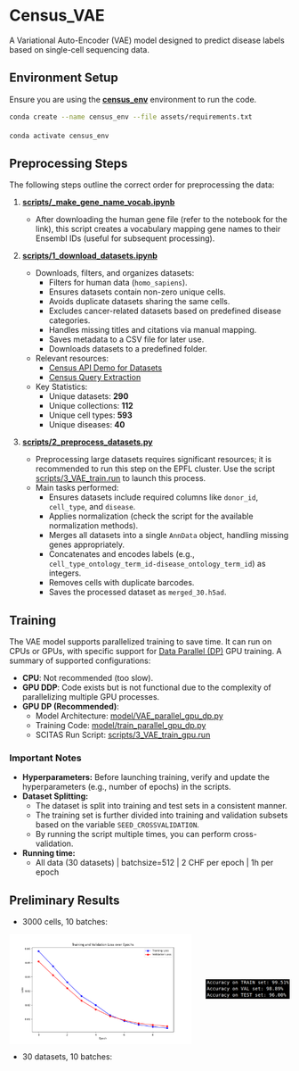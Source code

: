 # Census_VAE

A Variational Auto-Encoder (VAE) model designed to predict disease labels based on single-cell sequencing data.

## Environment Setup

Ensure you are using the **[census_env](assets/requirements.txt)** environment to run the code.

```bash
conda create --name census_env --file assets/requirements.txt

conda activate census_env
```

## Preprocessing Steps

The following steps outline the correct order for preprocessing the data:

1. **[scripts/_make_gene_name_vocab.ipynb](scripts/_make_gene_name_vocab.ipynb)**  
   - After downloading the human gene file (refer to the notebook for the link), this script creates a vocabulary mapping gene names to their Ensembl IDs (useful for subsequent processing).

2. **[scripts/1_download_datasets.ipynb](scripts/1_download_datasets.ipynb)**  
   - Downloads, filters, and organizes datasets:
     - Filters for human data (`homo_sapiens`).
     - Ensures datasets contain non-zero unique cells.
     - Avoids duplicate datasets sharing the same cells.
     - Excludes cancer-related datasets based on predefined disease categories.
     - Handles missing titles and citations via manual mapping.
     - Saves metadata to a CSV file for later use.
     - Downloads datasets to a predefined folder.
   - Relevant resources:
     - [Census API Demo for Datasets](https://chanzuckerberg.github.io/cellxgene-census/notebooks/api_demo/census_datasets.html)
     - [Census Query Extraction](https://chanzuckerberg.github.io/cellxgene-census/notebooks/api_demo/census_query_extract.html)
   - Key Statistics:
     - Unique datasets: **290**
     - Unique collections: **112**
     - Unique cell types: **593**
     - Unique diseases: **40**

3. **[scripts/2_preprocess_datasets.py](scripts/2_preprocess_datasets.py)**  
   - Preprocessing large datasets requires significant resources; it is recommended to run this step on the EPFL cluster. Use the script [scripts/3_VAE_train.run](scripts/3_VAE_train.run) to launch this process.  
   - Main tasks performed:
     - Ensures datasets include required columns like `donor_id`, `cell_type`, and `disease`.
     - Applies normalization (check the script for the available normalization methods).
     - Merges all datasets into a single `AnnData` object, handling missing genes appropriately.
     - Concatenates and encodes labels (e.g., `cell_type_ontology_term_id-disease_ontology_term_id`) as integers.
     - Removes cells with duplicate barcodes.
     - Saves the processed dataset as `merged_30.h5ad`.


## Training

The VAE model supports parallelized training to save time. It can run on CPUs or GPUs, with specific support for [Data Parallel (DP)](https://pytorch.org/docs/stable/generated/torch.nn.DataParallel.html) GPU training. A summary of supported configurations:

- **CPU**: Not recommended (too slow).
- **GPU DDP**: Code exists but is not functional due to the complexity of parallelizing multiple GPU processes.
- **GPU DP (Recommended)**:
  - Model Architecture: [model/VAE_parallel_gpu_dp.py](model/VAE_parallel_gpu_dp.py)
  - Training Code: [model/train_parallel_gpu_dp.py](model/train_parallel_gpu_dp.py)
  - SCITAS Run Script: [scripts/3_VAE_train_gpu.run](scripts/3_VAE_train_gpu.run)

### Important Notes
- **Hyperparameters:** Before launching training, verify and update the hyperparameters (e.g., number of epochs) in the scripts.
- **Dataset Splitting:** 
  - The dataset is split into training and test sets in a consistent manner.
  - The training set is further divided into training and validation subsets based on the variable `SEED_CROSSVALIDATION`. 
  - By running the script multiple times, you can perform cross-validation.
- **Running time:**
    - All data (30 datasets) | batchsize=512 | 2 CHF per epoch | 1h per epoch

## Preliminary Results

- 3000 cells, 10 batches:
<div style="display: flex; justify-content: space-between; align-items: center;">
    <img src="assets/3_losses_plot_3000cells.png" alt="Image 1" style="width: 65%;">
    <img src="assets/acc_3000cells.png" alt="Image 2" style="width: 30%; height: auto;">
</div>

- 30 datasets, 10 batches:


